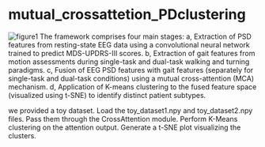 # mutual_crossattetion_PDclustering
![figure1](https://github.com/user-attachments/assets/034acec0-54f6-46ff-9830-f26858f939dc)
The framework comprises four main stages: a, Extraction of PSD features from resting-state EEG data using a convolutional neural network trained to predict MDS-UPDRS-III scores. b, Extraction of gait features from motion assessments during single-task and dual-task walking and turning paradigms. c, Fusion of EEG PSD features with gait features (separately for single-task and dual-task conditions) using a mutual cross-attention (MCA) mechanism. d, Application of K-means clustering to the fused feature space (visualized using t-SNE) to identify distinct patient subtypes.

we provided a toy dataset.
Load the toy_dataset1.npy and toy_dataset2.npy files.
Pass them through the CrossAttention module.
Perform K-Means clustering on the attention output.
Generate a t-SNE plot visualizing the clusters.
